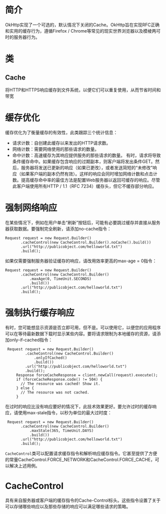 # 简介
OkHttp实现了一个可选的，默认情况下关闭的Cache。OkHttp旨在实现RFC正确和实用的缓存行为，遵循Firefox / Chrome等常见的现实世界浏览器以及模棱两可时的服务器行为。

# 类
## Cache
将HTTP和HTTPS响应缓存到文件系统，以便它们可以重复使用，从而节省时间和带宽

# 缓存优化
缓存优化为了衡量缓存的有效性，此类跟踪三个统计信息：
- 请求计数：自创建此缓存以来发出的HTTP请求数。
- 网络计数：需要网络使用的那些请求的数量。
- 命中计数：高速缓存为其响应提供服务的那些请求的数量。
有时，请求将导致条件缓存命中。如果缓存包含响应的过期副本，则客户端将发出条件GET。然后，服务器将发送已更新的响应（如果已更改），或者发送简短的“未修改”响应（如果客户端的副本仍然有效）。这样的响应会同时增加网络计数和点击计数。提高缓存命中率的最佳方法是配置Web服务器以返回可缓存的响应。尽管此客户端使用所有HTTP / 1.1（RFC 7234）缓存头，但它不缓存部分响应。

# 强制网络响应
在某些情况下，例如在用户单击“刷新”按钮后，可能有必要跳过缓存并直接从服务器获取数据。要强制完全刷新，请添加no-cache指令：
```
Request request = new Request.Builder()
       .cacheControl(new CacheControl.Builder().noCache().build())
       .url("http://publicobject.com/helloworld.txt")
       .build();
```
如果仅需要强制服务器验证缓存的响应，请改用效率更高的max-age = 0指令：
```
Request request = new Request.Builder()
       .cacheControl(new CacheControl.Builder()
           .maxAge(0, TimeUnit.SECONDS)
           .build())
       .url("http://publicobject.com/helloworld.txt")
       .build();
```

# 强制执行缓存响应
有时，您可能想显示资源是否立即可用，但不是。可以使用它，以便您的应用程序可以在等待最新数据下载时显示某些内容。要将请求限制为本地缓存的资源，请添加only-if-cached指令：
```
 Request request = new Request.Builder()
         .cacheControl(new CacheControl.Builder()
             .onlyIfCached()
             .build())
         .url("http://publicobject.com/helloworld.txt")
         .build();
     Response forceCacheResponse = client.newCall(request).execute();
     if (forceCacheResponse.code() != 504) {
       // The resource was cached! Show it.
     } else {
       // The resource was not cached.
     }
```
在过时的响应比没有响应要好的情况下，此技术效果更好。要允许过时的缓存响应，请使用max-stale指令，以秒为单位的最大过时度：
```
 Request request = new Request.Builder()
       .cacheControl(new CacheControl.Builder()
           .maxStale(365, TimeUnit.DAYS)
           .build())
       .url("http://publicobject.com/helloworld.txt")
       .build();
```
`CacheControl`类可以配置请求缓存指令和解析响应缓存指令。它甚至提供了方便的常量CacheControl.FORCE_NETWORK和CacheControl.FORCE_CACHE，可以解决上述用例。

# CacheControl
具有来自服务器或客户端的缓存指令的Cache-Control标头。这些指令设置了关于可以存储哪些响应以及那些存储的响应可以满足哪些请求的策略。